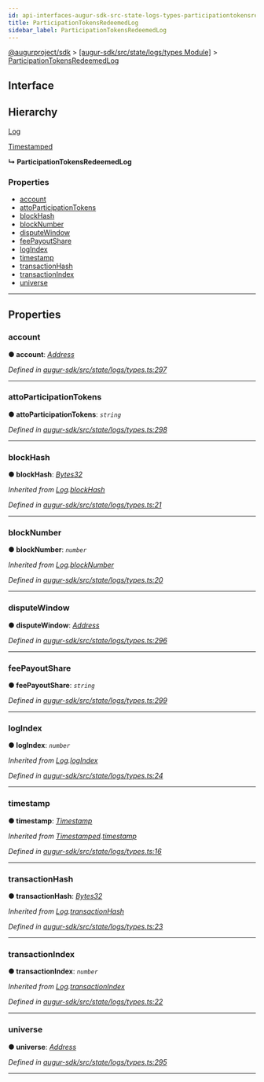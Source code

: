 ```yaml
---
id: api-interfaces-augur-sdk-src-state-logs-types-participationtokensredeemedlog
title: ParticipationTokensRedeemedLog
sidebar_label: ParticipationTokensRedeemedLog
---
```


[@augurproject/sdk](api-readme.md) > [[augur-sdk/src/state/logs/types Module]](api-modules-augur-sdk-src-state-logs-types-module.md) > [ParticipationTokensRedeemedLog](api-interfaces-augur-sdk-src-state-logs-types-participationtokensredeemedlog.md)

## Interface

## Hierarchy

 [Log](api-interfaces-augur-sdk-src-state-logs-types-log.md)

 [Timestamped](api-interfaces-augur-sdk-src-state-logs-types-timestamped.md)

**↳ ParticipationTokensRedeemedLog**

### Properties

* [account](api-interfaces-augur-sdk-src-state-logs-types-participationtokensredeemedlog.md#account)
* [attoParticipationTokens](api-interfaces-augur-sdk-src-state-logs-types-participationtokensredeemedlog.md#attoparticipationtokens)
* [blockHash](api-interfaces-augur-sdk-src-state-logs-types-participationtokensredeemedlog.md#blockhash)
* [blockNumber](api-interfaces-augur-sdk-src-state-logs-types-participationtokensredeemedlog.md#blocknumber)
* [disputeWindow](api-interfaces-augur-sdk-src-state-logs-types-participationtokensredeemedlog.md#disputewindow)
* [feePayoutShare](api-interfaces-augur-sdk-src-state-logs-types-participationtokensredeemedlog.md#feepayoutshare)
* [logIndex](api-interfaces-augur-sdk-src-state-logs-types-participationtokensredeemedlog.md#logindex)
* [timestamp](api-interfaces-augur-sdk-src-state-logs-types-participationtokensredeemedlog.md#timestamp)
* [transactionHash](api-interfaces-augur-sdk-src-state-logs-types-participationtokensredeemedlog.md#transactionhash)
* [transactionIndex](api-interfaces-augur-sdk-src-state-logs-types-participationtokensredeemedlog.md#transactionindex)
* [universe](api-interfaces-augur-sdk-src-state-logs-types-participationtokensredeemedlog.md#universe)

---

## Properties

<a id="account"></a>

###  account

**● account**: *[Address](api-modules-augur-sdk-src-state-logs-types-module.md#address)*

*Defined in [augur-sdk/src/state/logs/types.ts:297](https://github.com/AugurProject/augur/blob/0787bf1a23/packages/augur-sdk/src/state/logs/types.ts#L297)*

___
<a id="attoparticipationtokens"></a>

###  attoParticipationTokens

**● attoParticipationTokens**: *`string`*

*Defined in [augur-sdk/src/state/logs/types.ts:298](https://github.com/AugurProject/augur/blob/0787bf1a23/packages/augur-sdk/src/state/logs/types.ts#L298)*

___
<a id="blockhash"></a>

###  blockHash

**● blockHash**: *[Bytes32](api-modules-augur-sdk-src-state-logs-types-module.md#bytes32)*

*Inherited from [Log](api-interfaces-augur-sdk-src-state-logs-types-log.md).[blockHash](api-interfaces-augur-sdk-src-state-logs-types-log.md#blockhash)*

*Defined in [augur-sdk/src/state/logs/types.ts:21](https://github.com/AugurProject/augur/blob/0787bf1a23/packages/augur-sdk/src/state/logs/types.ts#L21)*

___
<a id="blocknumber"></a>

###  blockNumber

**● blockNumber**: *`number`*

*Inherited from [Log](api-interfaces-augur-sdk-src-state-logs-types-log.md).[blockNumber](api-interfaces-augur-sdk-src-state-logs-types-log.md#blocknumber)*

*Defined in [augur-sdk/src/state/logs/types.ts:20](https://github.com/AugurProject/augur/blob/0787bf1a23/packages/augur-sdk/src/state/logs/types.ts#L20)*

___
<a id="disputewindow"></a>

###  disputeWindow

**● disputeWindow**: *[Address](api-modules-augur-sdk-src-state-logs-types-module.md#address)*

*Defined in [augur-sdk/src/state/logs/types.ts:296](https://github.com/AugurProject/augur/blob/0787bf1a23/packages/augur-sdk/src/state/logs/types.ts#L296)*

___
<a id="feepayoutshare"></a>

###  feePayoutShare

**● feePayoutShare**: *`string`*

*Defined in [augur-sdk/src/state/logs/types.ts:299](https://github.com/AugurProject/augur/blob/0787bf1a23/packages/augur-sdk/src/state/logs/types.ts#L299)*

___
<a id="logindex"></a>

###  logIndex

**● logIndex**: *`number`*

*Inherited from [Log](api-interfaces-augur-sdk-src-state-logs-types-log.md).[logIndex](api-interfaces-augur-sdk-src-state-logs-types-log.md#logindex)*

*Defined in [augur-sdk/src/state/logs/types.ts:24](https://github.com/AugurProject/augur/blob/0787bf1a23/packages/augur-sdk/src/state/logs/types.ts#L24)*

___
<a id="timestamp"></a>

###  timestamp

**● timestamp**: *[Timestamp](api-modules-augur-sdk-src-state-logs-types-module.md#timestamp)*

*Inherited from [Timestamped](api-interfaces-augur-sdk-src-state-logs-types-timestamped.md).[timestamp](api-interfaces-augur-sdk-src-state-logs-types-timestamped.md#timestamp)*

*Defined in [augur-sdk/src/state/logs/types.ts:16](https://github.com/AugurProject/augur/blob/0787bf1a23/packages/augur-sdk/src/state/logs/types.ts#L16)*

___
<a id="transactionhash"></a>

###  transactionHash

**● transactionHash**: *[Bytes32](api-modules-augur-sdk-src-state-logs-types-module.md#bytes32)*

*Inherited from [Log](api-interfaces-augur-sdk-src-state-logs-types-log.md).[transactionHash](api-interfaces-augur-sdk-src-state-logs-types-log.md#transactionhash)*

*Defined in [augur-sdk/src/state/logs/types.ts:23](https://github.com/AugurProject/augur/blob/0787bf1a23/packages/augur-sdk/src/state/logs/types.ts#L23)*

___
<a id="transactionindex"></a>

###  transactionIndex

**● transactionIndex**: *`number`*

*Inherited from [Log](api-interfaces-augur-sdk-src-state-logs-types-log.md).[transactionIndex](api-interfaces-augur-sdk-src-state-logs-types-log.md#transactionindex)*

*Defined in [augur-sdk/src/state/logs/types.ts:22](https://github.com/AugurProject/augur/blob/0787bf1a23/packages/augur-sdk/src/state/logs/types.ts#L22)*

___
<a id="universe"></a>

###  universe

**● universe**: *[Address](api-modules-augur-sdk-src-state-logs-types-module.md#address)*

*Defined in [augur-sdk/src/state/logs/types.ts:295](https://github.com/AugurProject/augur/blob/0787bf1a23/packages/augur-sdk/src/state/logs/types.ts#L295)*

___

